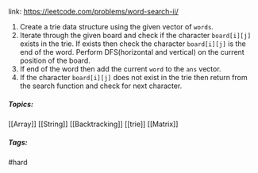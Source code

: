 link: https://leetcode.com/problems/word-search-ii/

1. Create a trie data structure using the given vector of `words`.
2. Iterate through the given board and check if the character `board[i][j]` exists in the trie. If exists then check the character `board[i][j]` is the end of the word. Perform DFS(horizontal and vertical) on the current position of the board.
3. If end of the word then add the current `word` to the `ans` vector.
4. If the character `board[i][j]` does not exist in the trie then return from the search function and check for next character.

##### Topics:
[[Array]] [[String]] [[Backtracking]] [[trie]] [[Matrix]]

##### Tags:
#hard 